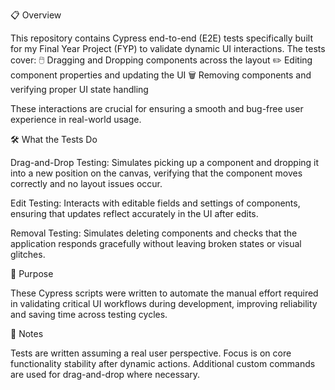 📋 Overview

This repository contains Cypress end-to-end (E2E) tests specifically built for my Final Year Project (FYP) to validate dynamic UI interactions.
The tests cover:
🖱️ Dragging and Dropping components across the layout
✏️ Editing component properties and updating the UI
🗑️ Removing components and verifying proper UI state handling

These interactions are crucial for ensuring a smooth and bug-free user experience in real-world usage.

🛠️ What the Tests Do

Drag-and-Drop Testing:
Simulates picking up a component and dropping it into a new position on the canvas, verifying that the component moves correctly and no layout issues occur.

Edit Testing:
Interacts with editable fields and settings of components, ensuring that updates reflect accurately in the UI after edits.

Removal Testing:
Simulates deleting components and checks that the application responds gracefully without leaving broken states or visual glitches.

🚀 Purpose

These Cypress scripts were written to automate the manual effort required in validating critical UI workflows during development, improving reliability and saving time across testing cycles.

📜 Notes

Tests are written assuming a real user perspective.
Focus is on core functionality stability after dynamic actions.
Additional custom commands are used for drag-and-drop where necessary.

